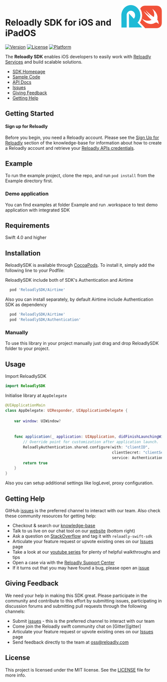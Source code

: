 <img src="icon.png" width="130" height="74" align="right" alt="reloadly-swift-icon"/>

# Reloadly SDK for iOS and iPadOS

[![Version](https://img.shields.io/cocoapods/v/ReloadlySDK.svg?style=flat)](https://cocoapods.org/pods/ReloadlySDK)
[![License](https://img.shields.io/cocoapods/l/ReloadlySDK.svg?style=flat)](https://github.com/Reloadly/reloadly-sdk-ios/blob/main/LICENSE)
[![Platform](https://img.shields.io/badge/Swift-5.0-orange.svg)](https://cocoapods.org/pods/ReloadlySDK)

The **Reloadly SDK** enables iOS developers to easily work with [Reloadly Services][reloadly-main-site]
and build scalable solutions.

* [SDK Homepage][sdk-website]
* [Sample Code][sample-code]
* [API Docs][docs-api]
* [Issues][sdk-issues]
* [Giving Feedback](#giving-feedback)
* [Getting Help](#getting-help)

## Getting Started

#### Sign up for Reloadly ####

Before you begin, you need a Reloadly account. Please see the [Sign Up for Reloadly][reloadly-signup-help] section of
the knowledge-base for information about how to create a Reloadly account and retrieve
your [Reloadly APIs credentials][api-credentials-help].

## Example

To run the example project, clone the repo, and run `pod install` from the Example directory first.
### Demo application
You can find examples at folder Example and run .workspace to test demo application with integrated SDK


## Requirements

Swift 4.0 and higher

## Installation

ReloadlySDK is available through [CocoaPods](https://cocoapods.org). To install
it, simply add the following line to your Podfile:

ReloadlySDK include both of SDK's Authentication and Airtime

```ruby
  pod 'ReloadlySDK/Airtime'
```

Also you can install separately, by default Airtime include Authentication SDK as dependency

```ruby
  pod 'ReloadlySDK/Airtime'
  pod 'ReloadlySDK/Authentication'
```


### Manually

To use this library in your project manually just drag and drop ReloadlySDK folder to your project.

## Usage

Import ReloadlySDK
```swift
import ReloadlySDK
```
Initialise library at `AppDelegate`

```swift
@UIApplicationMain
class AppDelegate: UIResponder, UIApplicationDelegate {

    var window: UIWindow?


    func application(_ application: UIApplication, didFinishLaunchingWithOptions launchOptions: [UIApplication.LaunchOptionsKey: Any]?) -> Bool {
        // Override point for customization after application launch.
        ReloadlyAuthentication.shared.configure(with: "clientID",
                                                clientSecret: "clientSecret",
                                                service: AuthenticationService(backendEnvironment: .sandbox))
        return true
    }
}

```

Also you can setup additional settings like logLevel, proxy configuration.

## Getting Help

GitHub [issues][sdk-issues] is the preferred channel to interact with our team. Also check these community resources for
getting help:

* Checkout & search our [knowledge-base][reloadly-knowledge-base]
* Talk to us live on our chat tool on our [website][reloadly-main-site] (bottom right)
* Ask a question on [StackOverflow][stack-overflow] and tag it with `reloadly-swift-sdk`
* Articulate your feature request or upvote existing ones on our [Issues][features] page
* Take a look at our [youtube series][youtube-series] for plenty of helpful walkthroughs and tips
* Open a case via with the [Reloadly Support Center][support-center]
* If it turns out that you may have found a bug, please open an [issue][sdk-issues]

## Giving Feedback

We need your help in making this SDK great. Please participate in the community and contribute to this effort by
submitting issues, participating in discussion forums and submitting pull requests through the following channels:

* Submit [issues][sdk-issues] - this is the preferred channel to interact with our team
* Come join the Reloadly swift community chat on [Gitter][gitter]
* Articulate your feature request or upvote existing ones on our [Issues][features] page
* Send feedback directly to the team at oss@reloadly.com

## License

This project is licensed under the MIT license. See the [LICENSE](LICENSE) file for more info.

[reloadly-main-site]: https://www.reloadly.com/

[sdk-website]: https://sdk.reloadly.com/ios

[reloadly-signup-help]: https://faq.reloadly.com/en/articles/2307724-how-do-i-register-for-my-free-account

[api-credentials-help]: https://faq.reloadly.com/en/articles/3519543-locating-your-api-credentials

[sdk-issues]: https://github.com/Reloadly/reloadly-sdk-ios/issues

[sdk-license]: http://www.reloadly.com/software/apache2.0/

[sample-code]: https://github.com/Reloadly/reloadly-sdk-ios/blob/main/Docs/Sample_code.md

[docs-api]: https://developers.reloadly.com

[features]: https://github.com/Reloadly/reloadly-sdk-ios/issues?q=is%3Aopen+is%3Aissue+label%3A%22feature-request%22

[api-docs]: https://developers.reloadly.com

[swiftdoc]: https://github.com/Reloadly/reloadly-sdk-ios

[lombok-plugins]: https://projectlombok.org/setup/overview

[mit-url]: https://github.com/reloadly/reloadly-sdk-java/raw/master/LICENSE

[codecov-badge]: https://codecov.io/gh/reloadly/reloadly-sdk-java/branch/main/graph/badge.svg?token=8U89VKQ2BF

[codecov-url]: https://app.codecov.io/gh/reloadly/reloadly-sdk-java

[youtube-series]: https://www.youtube.com/watch?v=TbXC4Ic8x30&t=141s&ab_channel=Reloadly

[reloadly-knowledge-base]: https://faq.reloadly.com

[stack-overflow]: http://stackoverflow.com/questions/tagged/reloadly-reloadly-sdk

[support-center]: https://faq.reloadly.com/en/articles/3423196-contacting-support

